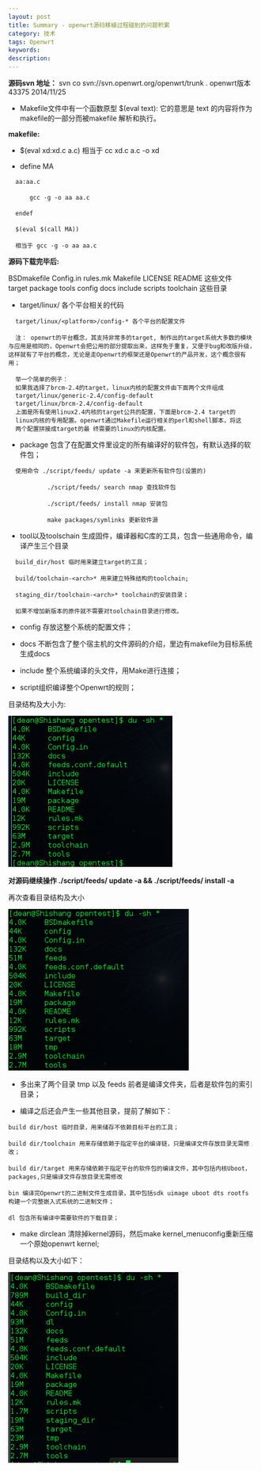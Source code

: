 ```yaml
---
layout: post
title: Summary - openwrt源码移植过程碰到的问题积累
category: 技术
tags: Openwrt
keywords:
description:
---
```


**源码svn 地址：**
svn co svn://svn.openwrt.org/openwrt/trunk .
openwrt版本 43375 2014/11/25

* Makefile文件中有一个函数原型 $(eval text): 它的意思是 text 的内容将作为makefile的一部分而被makefile 解析和执行。


**makefile:**

* $(eval xd:xd.c a.c) 相当于 cc xd.c a.c -o xd

* define MA

```
  aa:aa.c

      gcc -g -o aa aa.c

  endef

  $(eval $(call MA))

  相当于 gcc -g -o aa aa.c
```

**源码下载完毕后:**<br>

BSDmakefile Config.in rules.mk Makefile LICENSE README 这些文件
<br>
target package tools config docs include scripts toolchain  这些目录

* target/linux/<platform> 各个平台相关的代码

```
  target/linux/<platform>/config-* 各个平台的配置文件

  注： openwrt的平台概念，其支持非常多的target, 制作出的target系统大多数的模块与应用是相同的，Openwrt会把公用的部分提取出来，这样免于重复，又便于bug和改版升级，这样就有了平台的概念，无论是走Openwrt的框架还是Openwrt的产品开发，这个概念很有用；

  举一个简单的例子：
  如果我选择了brcm-2.4的target，linux内核的配置文件由下面两个文件组成
  target/linux/generic-2.4/config-default
  target/linux/brcm-2.4/config-default
  上面是所有使用linux2.4内核的target公共的配置，下面是brcm-2.4 target的
  linux内核的专用配置。openwrt通过Makefile运行相关的perl和shell脚本，将这
  两个配置拼接成target的最 终需要的linux的内核配置。
```

* package 包含了在配置文件里设定的所有编译好的软件包，有默认选择的软件包；

```
  使用命令 ./script/feeds/ update -a 来更新所有软件包(设置的)
         
		   ./script/feeds/ search nmap 查找软件包

		   ./script/feeds/ install nmap 安装包

		   make packages/symlinks 更新软件源
```

* tool以及toolschain 生成固件，编译器和C库的工具，包含一些通用命令，编译产生三个目录

```
  build_dir/host 临时用来建立target的工具；

  build/toolchain-<arch>* 用来建立特殊结构的toolchain;

  staging_dir/toolchain-<arch>* toolchain的安装目录；

  如果不增加新版本的原件就不需要对toolchain目录进行修改。
```

* config 存放这整个系统的配置文件；

* docs 不断包含了整个宿主机的文件源码的介绍，里边有makefile为目标系统生成docs

* include 整个系统编译的头文件，用Make进行连接；

* script组织编译整个Openwrt的规则；

目录结构及大小为:

![](/image/trunk1.png)

**对源码继续操作 ./script/feeds/ update -a && ./script/feeds/ install -a**

再次查看目录结构及大小

![](/image/trunk2.png)

* 多出来了两个目录 tmp 以及 feeds 前者是编译文件夹，后者是软件包的索引目录；

* 编译之后还会产生一些其他目录，提前了解如下：

```
build dir/host 临时目录，用来储存不依赖目标平台的工具；

build dir/toolchain 用来存储依赖于指定平台的编译链，只是编译文件存放目录无需修改；

build dir/target 用来存储依赖于指定平台的软件包的编译文件，其中包括内核Uboot，packages,只是编译文件存放目录无需修改

bin 编译完Openwrt的二进制文件生成目录，其中包括sdk uimage uboot dts rootfs 构建一个完整嵌入式系统的二进制文件；

dl 包含所有编译中需要软件的下载目录；
```

* make dirclean 清除掉kernel源码，然后make kernel_menuconfig重新压缩一个原始openwrt kernel;

目录结构以及大小如下：

![](/image/trunk3.png)
